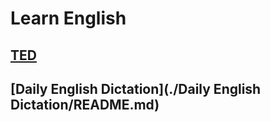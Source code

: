 # Learn English


## [TED](./TED/README.md)

## [Daily English Dictation](./Daily English Dictation/README.md)